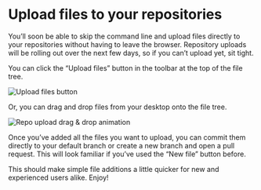 # Upload files to your repositories

You’ll soon be able to skip the command line and upload files directly to your repositories without having to leave the browser. Repository uploads will be rolling out over the next few days, so if you can’t upload yet, sit tight.

You can click the “Upload files” button in the toolbar at the top of the file tree.

![Upload files button](https://cloud.githubusercontent.com/assets/1369864/12961550/b9a688ea-d006-11e5-96d3-ac91097192a5.png)

Or, you can drag and drop files from your desktop onto the file tree.

![Repo upload drag & drop animation](https://cloud.githubusercontent.com/assets/1369864/12961164/a888b59e-d004-11e5-80a6-e9f32f17c4d5.gif)

Once you’ve added all the files you want to upload, you can commit them directly to your default branch or create a new branch and open a pull request. This will look familiar if you’ve used the “New file” button before.

This should make simple file additions a little quicker for new and experienced users alike. Enjoy!
